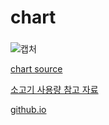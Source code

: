 # chart
###
![캡처](https://user-images.githubusercontent.com/100844814/207540732-a6628d40-f996-42dc-aff4-3e9b9252d063.PNG)



[chart source](https://www.chartjs.org/)

[소고기 사용량 참고 자료](https://www.korea.kr/news/policyNewsView.do?newsId=148892838)

[github.io](https://snowypark.github.io/chart.github.io/)
